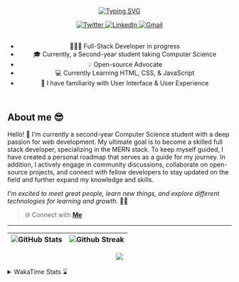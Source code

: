 
<header align="left">
  
[![Typing SVG](https://readme-typing-svg.demolab.com?font=poppins&weight=900&size=32&duration=4000&pause=800&color=FDFDFD&vCenter=true&width=800&lines=Welcome+to+my+GitHub+profile!+%F0%9F%91%8B;Let's+Connect!+%F0%9F%A4%9D)](https://git.io/typing-svg)
    
<section>
  <a href="https://twitter.com/jfmartinz" target="_blank">
    <img src="https://img.shields.io/badge/Follow My Coding Journey |-Twitter-4d4f73?style=plat&amp;logo=twitter&amp;logoColor=1d9bf0" alt="Twitter" title="Follow my Coding Journey">
  </a>
    <a href="https://www.linkedin.com/in/jfmartinz/" target="_blank">
    <img src="https://img.shields.io/badge/Let's Connect |-LinkedIn-4d4f73?style=plat&amp;logo=linkedin&amp;logoColor=2677c8" alt="LinkedIn" title="Let's Connect!">
  </a>
  <a href="mailto:se.josephmartin@gmail.com">
    <img src="https://img.shields.io/badge/Let's%20Talk |-Gmail-4d4f73?style=plat&amp;logo=gmail&amp;logoColor=ea4335" alt="Gmail" title="mailto:se.josephmartin@gmail.com">
  </a>
</section><br>


- 🧑🏻‍💻 Full-Stack Developer in progress
- 🎓 Currently, a Second-year student taking Computer Science 
- 💡 Open-source Advocate   
- 💻 Currently Learning HTML, CSS, & JavaScript
- 🎨 I have familiarity with User Interface & User Experience
</header>


  

<section align="left">

## About me 😎

Hello! 👋 I'm currently a second-year Computer Science student with a deep passion for web development. My ultimate goal is to become a skilled full stack developer, specializing in the MERN stack. To keep myself guided, I have created a personal roadmap that serves as a guide for my journey. In addition, I actively engage in community discussions, collaborate on open-source projects, and connect with fellow developers to stay updated on the field and further expand my knowledge and skills.

*I'm excited to meet great people, learn new things, and explore different technologies for learning and growth.* 🚀💫

> 🌐 Connect with  [**Me**](https://linkfree.io/jfmartinz) 
</section>

---

<section align="center">

  <!--
  ###### Technologies && GitHub Stats 
  
  <a href="https://skillicons.dev" title="Visit https://skillicons.dev for more information">
    <img src="https://skillicons.dev/icons?i=mongodb,expressjs,nodejs,react,html,css,tailwind,javascript,git,githubactions,md" />
  </a><br><br> -->



| <img src="https://github-readme-stats.vercel.app/api?username=jfmartinz&show_icons=true&theme=tokyonight&hide_border=true&include_all_commits=false&count_private=false" alt="GitHub Stats" title="Github Stats"/> | <img src="https://github-readme-streak-stats.herokuapp.com/?user=jfmartinz&theme=tokyonight&hide_border=true" alt="Github Streak" title="Github Streak"/> |
| --- | --- | 

<!-- Visit https://committers.top/ to learn more about this -->

<a href="https://committers.top/philippines_public#jfmartinz" title="Visit https://committers.top/ to learn more about this">
          <img src="https://img.shields.io/static/v1?label=MOST ACTIVE GITHUB USERS IN PH&labelColor=4d4f73&message=➦&color=38bdae&style=lat-Square&logo=github&logoColor=fffff"/>
</a>

</section>

<br>

<!-- To generate your own WakaTimem in your README profile.
Visit this repo: https://github.com/anmol098/waka-readme-stats -->
<details>
  
 <summary>  WakaTime Stats ⌛ </summary><br>
   
<!--START_SECTION:jfmartinz-->
![Code Time](http://img.shields.io/badge/Code%20Time-140%20hrs%2030%20mins-blue)

**I'm an Early 🐤** 

```text
🌞 Morning                136 commits         ████░░░░░░░░░░░░░░░░░░░░░   15.33 % 
🌆 Daytime                337 commits         █████████░░░░░░░░░░░░░░░░   37.99 % 
🌃 Evening                337 commits         █████████░░░░░░░░░░░░░░░░   37.99 % 
🌙 Night                  77 commits          ██░░░░░░░░░░░░░░░░░░░░░░░   08.68 % 
```
📅 **I'm Most Productive on Monday** 

```text
Monday                   156 commits         ████░░░░░░░░░░░░░░░░░░░░░   17.59 % 
Tuesday                  104 commits         ███░░░░░░░░░░░░░░░░░░░░░░   11.72 % 
Wednesday                132 commits         ████░░░░░░░░░░░░░░░░░░░░░   14.88 % 
Thursday                 150 commits         ████░░░░░░░░░░░░░░░░░░░░░   16.91 % 
Friday                   117 commits         ███░░░░░░░░░░░░░░░░░░░░░░   13.19 % 
Saturday                 119 commits         ███░░░░░░░░░░░░░░░░░░░░░░   13.42 % 
Sunday                   109 commits         ███░░░░░░░░░░░░░░░░░░░░░░   12.29 % 
```


📊 **This Week I Spent My Time On** 

```text
💬 Programming Languages: 
Java                     5 hrs 2 mins        ██████████████████████░░░   86.86 % 
HTML                     22 mins             ██░░░░░░░░░░░░░░░░░░░░░░░   06.57 % 
Text                     11 mins             █░░░░░░░░░░░░░░░░░░░░░░░░   03.28 % 
CSS                      11 mins             █░░░░░░░░░░░░░░░░░░░░░░░░   03.26 % 
JSON                     0 secs              ░░░░░░░░░░░░░░░░░░░░░░░░░   00.04 % 

💻 Operating System: 
Windows                  5 hrs 48 mins       █████████████████████████   100.00 % 
```


<!--END_SECTION:jfmartinz-->
</details>

